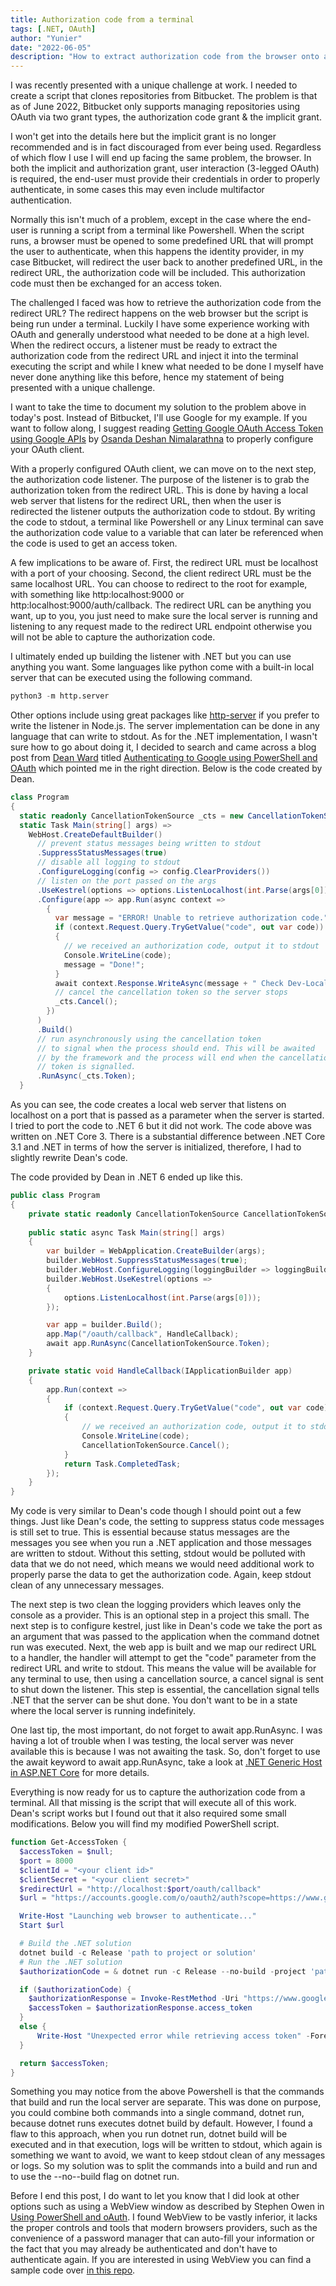 ```yaml
---
title: Authorization code from a terminal
tags: [.NET, OAuth]
author: "Yunier"
date: "2022-06-05"
description: "How to extract authorization code from the browser onto a terminal."
---
```


I was recently presented with a unique challenge at work. I needed to create a script that clones repositories from Bitbucket. The problem is that as of June 2022, Bitbucket only supports managing repositories using OAuth via two grant types, the authorization code grant & the implicit grant. 

I won't get into the details here but the implicit grant is no longer recommended and is in fact discouraged from ever being used. Regardless of which flow I use I will end up facing the same problem, the browser. In both the implicit and authorization grant, user interaction (3-legged OAuth) is required, the end-user must provide their credentials in order to properly authenticate, in some cases this may even include multifactor authentication.

Normally this isn't much of a problem, except in the case where the end-user is running a script from a terminal like Powershell. When the script runs, a browser must be opened to some predefined URL that will prompt the user to authenticate, when this happens the identity provider, in my case Bitbucket, will redirect the user back to another predefined URL, in the redirect URL, the authorization code will be included. This authorization code must then be exchanged for an access token.

The challenged I faced was how to retrieve the authorization code from the redirect URL? The redirect happens on the web browser but the script is being run under a terminal. Luckily I have some experience working with OAuth and generally understood what needed to be done at a high level. When the redirect occurs, a listener must be ready to extract the authorization code from the redirect URL and inject it into the terminal executing the script and while I knew what needed to be done I myself have never done anything like this before, hence my statement of being presented with a unique challenge.

I want to take the time to document my solution to the problem above in today's post. Instead of Bitbucket, I'll use Google for my example. If you want to follow along, I suggest reading [Getting Google OAuth Access Token using Google APIs](https://medium.com/automationmaster/getting-google-oauth-access-token-using-google-apis-18b2ba11a11a) by [Osanda Deshan Nimalarathna](https://medium.com/@osandadeshan) to properly configure your OAuth client.

With a properly configured OAuth client, we can move on to the next step, the authorization code listener. The purpose of the listener is to grab the authorization token from the redirect URL. This is done by having a local web server that listens for the redirect URL, then when the user is redirected the listener outputs the authorization code to stdout. By writing the code to stdout, a terminal like Powershell or any Linux terminal can save the authorization code value to a variable that can later be referenced when the code is used to get an access token. 

A few implications to be aware of. First, the redirect URL must be localhost with a port of your choosing. Second, the client redirect URL must be the same localhost URL. You can choose to redirect to the root for example, with something like http:localhost:9000 or http:localhost:9000/auth/callback. The redirect URL can be anything you want, up to you, you just need to make sure the local server is running and listening to any request made to the redirect URL endpoint otherwise you will not be able to capture the authorization code.

I ultimately ended up building the listener with .NET but you can use anything you want. Some languages like python come with a built-in local server that can be executed using the following command.

```python
python3 -m http.server
```

Other options include using great packages like [http-server](https://www.npmjs.com/package/http-server) if you prefer to write the listener in Node.js. The server implementation can be done in any language that can write to stdout. As for the .NET implementation, I wasn't sure how to go about doing it, I decided to search and came across a blog post from [Dean Ward](https://twitter.com/deanward81/) titled [Authenticating to Google using PowerShell and OAuth](https://bakedbean.org.uk/posts/2020-01-powershell-oauth/) which pointed me in the right direction. Below is the code created by Dean.

```c#
class Program
{
  static readonly CancellationTokenSource _cts = new CancellationTokenSource();
  static Task Main(string[] args) =>
    WebHost.CreateDefaultBuilder()
      // prevent status messages being written to stdout
      .SuppressStatusMessages(true)
      // disable all logging to stdout
      .ConfigureLogging(config => config.ClearProviders())
      // listen on the port passed on the args
      .UseKestrel(options => options.ListenLocalhost(int.Parse(args[0])))
      .Configure(app => app.Run(async context =>
        {
          var message = "ERROR! Unable to retrieve authorization code.";
          if (context.Request.Query.TryGetValue("code", out var code))
          {
            // we received an authorization code, output it to stdout
            Console.WriteLine(code);
            message = "Done!";
          }
          await context.Response.WriteAsync(message + " Check Dev-Local-Setup to continue");
          // cancel the cancellation token so the server stops
          _cts.Cancel();
        })
      )
      .Build()
      // run asynchronously using the cancellation token
      // to signal when the process should end. This will be awaited
      // by the framework and the process will end when the cancellation
      // token is signalled.
      .RunAsync(_cts.Token);
  }
```

As you can see, the code creates a local web server that listens on localhost on a port that is passed as a parameter when the server is started. I tried to port the code to .NET 6 but it did not work. The code above was written on .NET Core 3. There is a substantial difference between .NET Core 3.1 and .NET in terms of how the server is initialized, therefore, I had to slightly rewrite Dean's code.

The code provided by Dean in .NET 6 ended up like this.

```C#
public class Program
{
    private static readonly CancellationTokenSource CancellationTokenSource = new CancellationTokenSourc();
    
    public static async Task Main(string[] args)
    {
        var builder = WebApplication.CreateBuilder(args);
        builder.WebHost.SuppressStatusMessages(true);
        builder.WebHost.ConfigureLogging(loggingBuilder => loggingBuilder.ClearProviders());
        builder.WebHost.UseKestrel(options =>
        {
            options.ListenLocalhost(int.Parse(args[0]));
        });

        var app = builder.Build();
        app.Map("/oauth/callback", HandleCallback);
        await app.RunAsync(CancellationTokenSource.Token);
    }

    private static void HandleCallback(IApplicationBuilder app)
    {
        app.Run(context =>
        {
            if (context.Request.Query.TryGetValue("code", out var code))
            {
                // we received an authorization code, output it to stdout
                Console.WriteLine(code);
                CancellationTokenSource.Cancel();
            }
            return Task.CompletedTask;
        });
    }
}
```

My code is very similar to Dean's code though I should point out a few things. Just like Dean's code, the setting to suppress status code messages is still set to true. This is essential because status messages are the messages you see when you run a .NET application and those messages are written to stdout. Without this setting, stdout would be polluted with data that we do not need, which means we would need additional work to properly parse the data to get the authorization code. Again, keep stdout clean of any unnecessary messages.

The next step is two clean the logging providers which leaves only the console as a provider. This is an optional step in a project this small. The next step is to configure kestrel, just like in Dean's code we take the port as an argument that was passed to the application when the command dotnet run was executed. Next, the web app is built and we map our redirect URL to a handler, the handler will attempt to get the "code" parameter from the redirect URL and write to stdout. This means the value will be available for any terminal to use, then using a cancellation source, a cancel signal is sent to shut down the listener. This step is essential, the cancellation signal tells .NET that the server can be shut done. You don't want to be in a state where the local server is running indefinitely.

One last tip, the most important, do not forget to await app.RunAsync. I was having a lot of trouble when I was testing, the local server was never available this is because I was not awaiting the task. So, don't forget to use the await keyword to await app.RunAsync, take a look at  [.NET Generic Host in ASP.NET Core](https://docs.microsoft.com/en-us/aspnet/core/fundamentals/host/generic-host?view=aspnetcore-6.0#set-up-a-host) for more details. 

Everything is now ready for us to capture the authorization code from a terminal. All that missing is the script that will execute all of this work. Dean's script works but I found out that it also required some small modifications. Below you will find my modified PowerShell script.


```Powershell
function Get-AccessToken {
  $accessToken = $null;
  $port = 8000
  $clientId = "<your client id>"
  $clientSecret = "<your client secret>"
  $redirectUrl = "http://localhost:$port/oauth/callback"
  $url = "https://accounts.google.com/o/oauth2/auth?scope=https://www.googleapis.com/auth/drive&response_type=code&access_type=offline&redirect_uri=$redirectUrl&client_id=$clientId"

  Write-Host "Launching web browser to authenticate..."
  Start $url

  # Build the .NET solution
  dotnet build -c Release 'path to project or solution'
  # Run the .NET solution
  $authorizationCode = & dotnet run -c Release --no-build -project 'path to project or solution' -- $port

  if ($authorizationCode) {
    $authorizationResponse = Invoke-RestMethod -Uri "https://www.googleapis.com/oauth2/v4/token?code=$authorizationCode&client_id=$clientId&client_secret=$clientSecret&redirect_uri=http://localhost:$port&grant_type=authorization_code" -Method Post
    $accessToken = $authorizationResponse.access_token
  }
  else {
      Write-Host "Unexpected error while retrieving access token" -ForegroundColor Red 
  }

  return $accessToken;
}
```

Something you may notice from the above Powershell is that the commands that build and run the local server are separate. This was done on purpose, you could combine both commands into a single command, dotnet run, because dotnet runs executes dotnet build by default. However, I found a flaw to this approach, when you run dotnet run, dotnet build will be executed and in that execution, logs will be written to stdout, which again is something we want to avoid, we want to keep stdout clean of any messages or logs. So my solution was to split the commands into a build and run and to use the --no--build flag on dotnet run.

Before I end this post, I do want to let you know that I did look at other options such as using a WebView window as described by Stephen Owen in [Using PowerShell and oAuth](https://www.foxdeploy.com/blog/using-powershell-and-oauth.html). I found WebView to be vastly inferior, it lacks the proper controls and tools that modern browsers providers, such as the convenience of a password manager that can auto-fill your information or the fact that you may already be authenticated and don't have to authenticate again. If you are interested in using WebView you can find a sample code over [in this repo](https://github.com/gscales/Powershell-Scripts/blob/master/Graph101/SPAuth.ps1). 